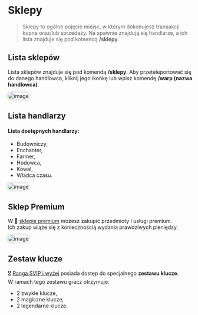 <style>
img:not(.medium-zoom-image--opened):not(.navbar-link-icon) {
    max-width: 350px; /* Maksymalna szerokość */
    max-height: 300px; /* Maksymalna wysokość */
    width: auto; /* Automatyczna szerokość */
    height: auto; /* Automatyczna wysokość */
    object-fit: contain; /* Dopasowanie bez przycinania */
    margin: 0 8px 4px 0;
    box-shadow: 0 0 6px 4px rgba(0, 0, 0, .1);
    border-radius: 10px;
}
</style>

# Sklepy

> Sklepy to ogólne pojęcie miejsc, w którym dokonujesz transakcji kupna oraz/lub sprzedaży. Na spawnie znajdują się handlarze, a ich lista znajduje się pod komendą **/sklepy**.

## Lista sklepów

Lista sklepów znajduje się pod komendą **/sklepy**. Aby przeteleportować się do danego handlowca, kliknij jego ikonkę lub wpisz komendę **/warp (nazwa handlowca)**.

![image](/pages/images/shops/shop-1.webp)

## Lista handlarzy

#### Lista dostępnych handlarzy:
- Budowniczy,
- Enchanter,
- Farmer,
- Hodowca,
- Kowal,
- Władca czasu.

![image](/pages/images/shops/shop-3.webp)

## Sklep Premium

W 🏪 [sklepie premium](/shops) możesz zakupić przedmioty i usługi premium.
<br>Ich zakup wiąże się z koniecznością wydania prawdziwych pieniędzy.

![image](/pages/images/shops/shop-4.webp)

## Zestaw klucze

🎖️ [Ranga SVIP i wyżej](/ranks) posiada dostęp do specjalnego **zestawu klucze**.<br>W ramach tego zestawu gracz otrzymuje:
- 2 zwykłe klucze,
- 2 magiczne klucze,
- 2 legendarne klucze.